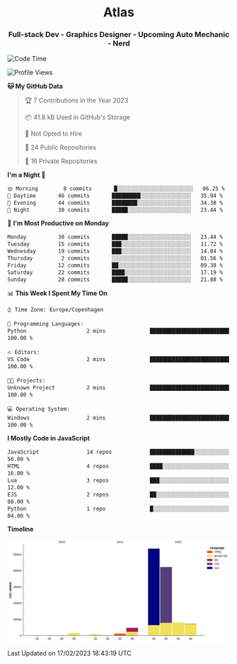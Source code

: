 <h1 align="center">Atlas</h1>
<h3 align="center">Full-stack Dev - Graphics Designer - Upcoming Auto Mechanic - Nerd</h3>

<!--START_SECTION:waka-->
![Code Time](http://img.shields.io/badge/Code%20Time-839%20hrs%201%20min-blue)

![Profile Views](http://img.shields.io/badge/Profile%20Views-19-blue)

**🐱 My GitHub Data** 

> 🏆 7 Contributions in the Year 2023
 > 
> 📦 41.8 kB Used in GitHub's Storage 
 > 
> 🚫 Not Opted to Hire
 > 
> 📜 24 Public Repositories 
 > 
> 🔑 16 Private Repositories  
 > 
**I'm a Night 🦉** 

```text
🌞 Morning        8 commits       █░░░░░░░░░░░░░░░░░░░░░░░░   06.25 % 
🌆 Daytime       46 commits       █████████░░░░░░░░░░░░░░░░   35.94 % 
🌃 Evening       44 commits       ████████░░░░░░░░░░░░░░░░░   34.38 % 
🌙 Night         30 commits       █████░░░░░░░░░░░░░░░░░░░░   23.44 % 

```
📅 **I'm Most Productive on Monday** 

```text
Monday          30 commits       █████░░░░░░░░░░░░░░░░░░░░   23.44 % 
Tuesday         15 commits       ███░░░░░░░░░░░░░░░░░░░░░░   11.72 % 
Wednesday       19 commits       ███░░░░░░░░░░░░░░░░░░░░░░   14.84 % 
Thursday         2 commits       ░░░░░░░░░░░░░░░░░░░░░░░░░   01.56 % 
Friday          12 commits       ██░░░░░░░░░░░░░░░░░░░░░░░   09.38 % 
Saturday        22 commits       ████░░░░░░░░░░░░░░░░░░░░░   17.19 % 
Sunday          28 commits       █████░░░░░░░░░░░░░░░░░░░░   21.88 % 

```


📊 **This Week I Spent My Time On** 

```text
⌚︎ Time Zone: Europe/Copenhagen

💬 Programming Languages: 
Python                   2 mins              █████████████████████████   100.00 % 

🔥 Editors: 
VS Code                  2 mins              █████████████████████████   100.00 % 

🐱‍💻 Projects: 
Unknown Project          2 mins              █████████████████████████   100.00 % 

💻 Operating System: 
Windows                  2 mins              █████████████████████████   100.00 % 

```

**I Mostly Code in JavaScript** 

```text
JavaScript               14 repos            ██████████████░░░░░░░░░░░   56.00 % 
HTML                     4 repos             ████░░░░░░░░░░░░░░░░░░░░░   16.00 % 
Lua                      3 repos             ███░░░░░░░░░░░░░░░░░░░░░░   12.00 % 
EJS                      2 repos             ██░░░░░░░░░░░░░░░░░░░░░░░   08.00 % 
Python                   1 repo              █░░░░░░░░░░░░░░░░░░░░░░░░   04.00 % 

```


**Timeline**

![Chart not found](https://raw.githubusercontent.com/Atlas7005/Atlas7005/master/charts/bar_graph.png) 


 Last Updated on 17/02/2023 18:43:19 UTC
<!--END_SECTION:waka-->
